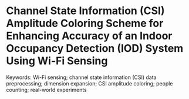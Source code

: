 # Channel State Information (CSI) Amplitude Coloring Scheme for Enhancing Accuracy of an Indoor Occupancy Detection (IOD) System Using Wi-Fi Sensing
Keywords: Wi-Fi sensing; channel state information (CSI) data preprocessing; dimension expansion; CSI amplitude coloring; people counting; real-world experiments
